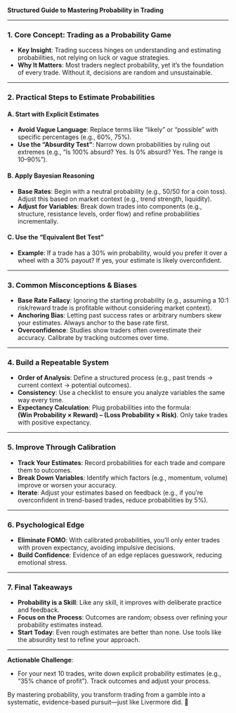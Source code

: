 **Structured Guide to Mastering Probability in Trading**  


---

### **1. Core Concept: Trading as a Probability Game**  
- **Key Insight**: Trading success hinges on understanding and estimating probabilities, not relying on luck or vague strategies.  
- **Why It Matters**: Most traders neglect probability, yet it’s the foundation of every trade. Without it, decisions are random and unsustainable.  

---

### **2. Practical Steps to Estimate Probabilities**  
#### **A. Start with Explicit Estimates**  
- **Avoid Vague Language**: Replace terms like “likely” or “possible” with specific percentages (e.g., 60%, 75%).  
- **Use the “Absurdity Test”**: Narrow down probabilities by ruling out extremes (e.g., “Is 100% absurd? Yes. Is 0% absurd? Yes. The range is 10–90%”).  

#### **B. Apply Bayesian Reasoning**  
- **Base Rates**: Begin with a neutral probability (e.g., 50/50 for a coin toss). Adjust this based on market context (e.g., trend strength, liquidity).  
- **Adjust for Variables**: Break down trades into components (e.g., structure, resistance levels, order flow) and refine probabilities incrementally.  

#### **C. Use the “Equivalent Bet Test”**  
- **Example**: If a trade has a 30% win probability, would you prefer it over a wheel with a 30% payout? If yes, your estimate is likely overconfident.  

---

### **3. Common Misconceptions & Biases**  
- **Base Rate Fallacy**: Ignoring the starting probability (e.g., assuming a 10:1 risk/reward trade is profitable without considering market context).  
- **Anchoring Bias**: Letting past success rates or arbitrary numbers skew your estimates. Always anchor to the base rate first.  
- **Overconfidence**: Studies show traders often overestimate their accuracy. Calibrate by tracking outcomes over time.  

---

### **4. Build a Repeatable System**  
- **Order of Analysis**: Define a structured process (e.g., past trends → current context → potential outcomes).  
- **Consistency**: Use a checklist to ensure you analyze variables the same way every time.  
- **Expectancy Calculation**: Plug probabilities into the formula:  
  **(Win Probability × Reward) – (Loss Probability × Risk)**. Only take trades with positive expectancy.  

---

### **5. Improve Through Calibration**  
- **Track Your Estimates**: Record probabilities for each trade and compare them to outcomes.  
- **Break Down Variables**: Identify which factors (e.g., momentum, volume) improve or worsen your accuracy.  
- **Iterate**: Adjust your estimates based on feedback (e.g., if you’re overconfident in trend-based trades, reduce probabilities by 5%).  

---

### **6. Psychological Edge**  
- **Eliminate FOMO**: With calibrated probabilities, you’ll only enter trades with proven expectancy, avoiding impulsive decisions.  
- **Build Confidence**: Evidence of an edge replaces guesswork, reducing emotional stress.  

---

### **7. Final Takeaways**  
- **Probability is a Skill**: Like any skill, it improves with deliberate practice and feedback.  
- **Focus on the Process**: Outcomes are random; obsess over refining your probability estimates instead.  
- **Start Today**: Even rough estimates are better than none. Use tools like the absurdity test to refine your approach.  

---

**Actionable Challenge**:  
- For your next 10 trades, write down explicit probability estimates (e.g., “35% chance of profit”). Track outcomes and adjust your process.  

By mastering probability, you transform trading from a gamble into a systematic, evidence-based pursuit—just like Livermore did. 🎯
